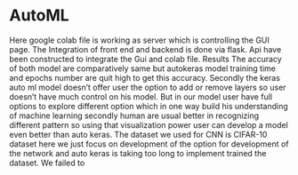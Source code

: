 # AutoML
Here google colab file is working as server which is controlling the GUI page. The Integration of front end and backend is done via flask.
Api have been constructed to integrate the Gui and colab file.
Results
  The accuracy of both model are comparatively same but 
autokeras model training time and epochs number are quit high to 
get this accuracy. Secondly the keras auto ml model doesn’t 
offer user the option to add or remove layers so user doesn’t 
have much control on his model. But in our model user have 
full options to explore different option which in one way 
build his understanding of machine learning secondly human 
are usual better in recognizing different pattern so using that 
visualization power user can develop a model even better 
than auto keras.
The dataset we used for CNN is CIFAR-10 dataset here we 
just focus on development of the option for development of 
the network and auto keras is taking too long to implement trained the dataset. We failed to 
